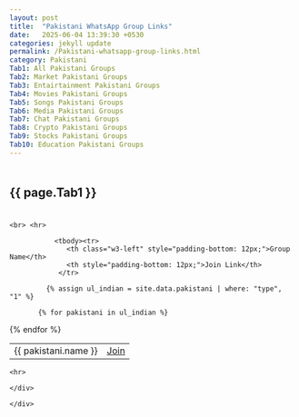 ```yaml
---
layout: post
title:  "Pakistani WhatsApp Group Links"
date:   2025-06-04 13:39:30 +0530
categories: jekyll update
permalink: /Pakistani-whatsapp-group-links.html
category: Pakistani
Tab1: All Pakistani Groups
Tab2: Market Pakistani Groups
Tab3: Entairtainment Pakistani Groups
Tab4: Movies Pakistani Groups
Tab5: Songs Pakistani Groups
Tab6: Media Pakistani Groups
Tab7: Chat Pakistani Groups
Tab8: Crypto Pakistani Groups
Tab9: Stocks Pakistani Groups
Tab10: Education Pakistani Groups
---
```


<div class="w3-twothird">
<div class="w3-row w3-content">
  <div id="{{ page.Tab1 }}" class="city">
   <div class="w3-large w3-content w3-text-dark-gray" style="padding: 6px 0px;">
      <h2 class="w3-large w3-col s8 m8 l8"><strong>{{ page.Tab1 }}</strong></h2> 
    </div>
   
    <br> <hr>
<div class="w3-row" style="padding: 0px;">

  <table style="width: 100%;">
         
              
               <tbody><tr>
                  <th class="w3-left" style="padding-bottom: 12px;">Group Name</th>
                  <th style="padding-bottom: 12px;">Join Link</th>
                </tr>
            
             {% assign ul_indian = site.data.pakistani | where: "type", "1" %}

           {% for pakistani in ul_indian %}
  <tr>
  <td>{{ pakistani.name }}</td>
    <td><a href="https://{{ pakistani.link }}" target="_blank" rel="noreferrer noopener">Join</a></td>
  </tr>
{% endfor %}

</tbody></table>


</div>

    <hr>

    </div>

    


  </div>

  <div id="{{ page.Tab2 }}" class="city" style="display:none">
    <h2 class="w3-large w3-margin-bottom"><strong>{{ page.Tab2 }}</strong></h2>
   
<hr>
<div class="w3-row" style="padding: 0px;">

  <table style="width: 100%;">
         
              
               <tbody><tr>
                  <th class="w3-left" style="padding-bottom: 12px;">Group Name</th>
                  <th style="padding-bottom: 12px;">Join Link</th>
                </tr>
            
             
             {% assign ul_indian = site.data.pakistani | where: "type", "2" %}

           {% for pakistani in ul_indian %}
  <tr>
  <td>{{ pakistani.name }}</td>
    <td><a href="https://{{ pakistani.link }}" target="_blank" rel="noreferrer noopener">Join</a></td>
  </tr>
{% endfor %}

</tbody></table>


</div>

    <hr>



  </div>

  <div id="{{ page.Tab3 }}" class="city" style="display:none">
    <h2 class="w3-large w3-margin-bottom"><strong>{{ page.Tab3 }}</strong></h2>
    
  <hr>
<div class="w3-row" style="padding: 0px;">

  <table style="width: 100%;">
         
              
               <tbody><tr>
                  <th class="w3-left" style="padding-bottom: 12px;">Group Name</th>
                  <th style="padding-bottom: 12px;">Join Link</th>
                </tr>
            
             
             {% assign ul_indian = site.data.pakistani | where: "type", "3" %}

           {% for pakistani in ul_indian %}
  <tr>
  <td>{{ pakistani.name }}</td>
    <td><a href="https://{{ pakistani.link }}" target="_blank" rel="noreferrer noopener">Join</a></td>
  </tr>
{% endfor %}

</tbody></table>


</div>

    <hr>



  </div>
 <div id="{{ page.Tab4 }}" class="city" style="display:none">
    <h2 class="w3-large w3-margin-bottom"><strong>{{ page.Tab4 }}</strong></h2>
    
  <hr>
<div class="w3-row" style="padding: 0px;">

  <table style="width: 100%;">
         
              
               <tbody><tr>
                  <th class="w3-left" style="padding-bottom: 12px;">Group Name</th>
                  <th style="padding-bottom: 12px;">Join Link</th>
                </tr>
            
             
             {% assign ul_indian = site.data.pakistani | where: "type", "4" %}

           {% for pakistani in ul_indian %}
  <tr>
  <td>{{ pakistani.name }}</td>
    <td><a href="https://{{ pakistani.link }}" target="_blank" rel="noreferrer noopener">Join</a></td>
  </tr>
{% endfor %}

</tbody></table>


</div>

    <hr>



  </div>
 <div id="{{ page.Tab5 }}" class="city" style="display:none">
    <h2 class="w3-large w3-margin-bottom"><strong>{{ page.Tab5 }}</strong></h2>
    
  <hr>
<div class="w3-row" style="padding: 0px;">

  <table style="width: 100%;">
         
              
               <tbody><tr>
                  <th class="w3-left" style="padding-bottom: 12px;">Group Name</th>
                  <th style="padding-bottom: 12px;">Join Link</th>
                </tr>
            
             
             {% assign ul_indian = site.data.pakistani | where: "type", "5" %}

           {% for pakistani in ul_indian %}
  <tr>
  <td>{{ pakistani.name }}</td>
    <td><a href="https://{{ pakistani.link }}" target="_blank" rel="noreferrer noopener">Join</a></td>
  </tr>
{% endfor %}

</tbody></table>


</div>

    <hr>



  </div>
 <div id="{{ page.Tab6 }}" class="city" style="display:none">
    <h2 class="w3-large w3-margin-bottom"><strong>{{ page.Tab6 }}</strong></h2>
    
<hr>
<div class="w3-row" style="padding: 0px;">

  <table style="width: 100%;">
         
              
               <tbody><tr>
                  <th class="w3-left" style="padding-bottom: 12px;">Group Name</th>
                  <th style="padding-bottom: 12px;">Join Link</th>
                </tr>
            
             
             {% assign ul_indian = site.data.pakistani | where: "type", "6" %}

           {% for pakistani in ul_indian %}
  <tr>
  <td>{{ pakistani.name }}</td>
    <td><a href="https://{{ pakistani.link }}" target="_blank" rel="noreferrer noopener">Join</a></td>
  </tr>
{% endfor %}

</tbody></table>


</div>

    <hr>


  </div>
 <div id="{{ page.Tab7 }}" class="city" style="display:none">
    <h2 class="w3-large w3-margin-bottom"><strong>{{ page.Tab7 }}</strong></h2>
    
<hr>
<div class="w3-row" style="padding: 0px;">

  <table style="width: 100%;">
         
              
               <tbody><tr>
                  <th class="w3-left" style="padding-bottom: 12px;">Group Name</th>
                  <th style="padding-bottom: 12px;">Join Link</th>
                </tr>
            
             
             {% assign ul_indian = site.data.pakistani | where: "type", "7" %}

           {% for pakistani in ul_indian %}
  <tr>
  <td>{{ pakistani.name }}</td>
    <td><a href="https://{{ pakistani.link }}" target="_blank" rel="noreferrer noopener">Join</a></td>
  </tr>
{% endfor %}

</tbody></table>


</div>

    <hr>


  </div>
 <div id="{{ page.Tab8 }}" class="city" style="display:none">
    <h2 class="w3-large w3-margin-bottom"><strong>{{ page.Tab8 }}</strong></h2>
    

<hr>
<div class="w3-row" style="padding: 0px;">

  <table style="width: 100%;">
         
              
               <tbody><tr>
                  <th class="w3-left" style="padding-bottom: 12px;">Group Name</th>
                  <th style="padding-bottom: 12px;">Join Link</th>
                </tr>
            
             
             {% assign ul_indian = site.data.pakistani | where: "type", "8" %}

           {% for pakistani in ul_indian %}
  <tr>
  <td>{{ pakistani.name }}</td>
    <td><a href="https://{{ pakistani.link }}" target="_blank" rel="noreferrer noopener">Join</a></td>
  </tr>
{% endfor %}

</tbody></table>


</div>

    <hr>

  </div>
 <div id="{{ page.Tab9 }}" class="city" style="display:none">
    <h2 class="w3-large w3-margin-bottom"><strong>{{ page.Tab9 }}</strong></h2>
    
<hr>
<div class="w3-row" style="padding: 0px;">

  <table style="width: 100%;">
         
              
               <tbody><tr>
                  <th class="w3-left" style="padding-bottom: 12px;">Group Name</th>
                  <th style="padding-bottom: 12px;">Join Link</th>
                </tr>
            
             
             {% assign ul_indian = site.data.pakistani | where: "type", "9" %}

           {% for pakistani in ul_indian %}
  <tr>
  <td>{{ pakistani.name }}</td>
    <td><a href="https://{{ pakistani.link }}" target="_blank" rel="noreferrer noopener">Join</a></td>
  </tr>
{% endfor %}

</tbody></table>


</div>

    <hr>


  </div>
 <div id="{{ page.Tab10 }}" class="city" style="display:none">
    <h2 class="w3-large w3-margin-bottom"><strong>{{ page.Tab10 }}</strong></h2>
    
<hr>
<div class="w3-row" style="padding: 0px;">

  <table style="width: 100%;">
         
              
               <tbody><tr>
                  <th class="w3-left" style="padding-bottom: 12px;">Group Name</th>
                  <th style="padding-bottom: 12px;">Join Link</th>
                </tr>
            
             
             {% assign ul_indian = site.data.pakistani | where: "type", "10" %}

           {% for pakistani in ul_indian %}
  <tr>
  <td>{{ pakistani.name }}</td>
    <td><a href="https://{{ pakistani.link }}" target="_blank" rel="noreferrer noopener">Join</a></td>
  </tr>
{% endfor %}

</tbody></table>


</div>

    <hr>


  </div>


    </div>




